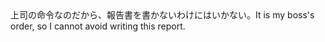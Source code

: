 <tr><td>上司の命令なのだから、報告書を書かないわけにはいかない。<td><tr><tr><td>It is my boss's order, so I cannot avoid writing this report.<td><tr></table>

